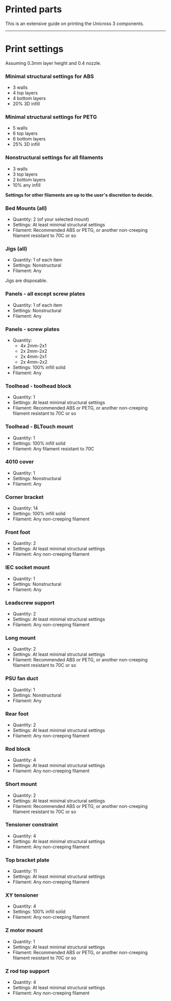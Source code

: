 # Printed parts
This is an extensive guide on printing the Unicross 3 components. 

---

# Print settings
Assuming 0.3mm layer height and 0.4 nozzle.

### Minimal structural settings for ABS
- 3 walls
- 4 top layers
- 4 bottom layers
- 20% 3D infill

### Minimal structural settings for PETG
- 5 walls
- 6 top layers
- 6 bottom layers
- 25% 3D infill

### Nonstructural settings for all filaments
- 3 walls
- 3 top layers
- 2 bottom layers
- 10% any infill

**Settings for other filaments are up to the user's discretion to decide.**

### Bed Mounts (all)
- Quantity: 2 (of your selected mount)
- Settings: At least minimal structural settings
- Filament: Recommended ABS or PETG, or another non-creeping filament resistant to 70C or so

### Jigs (all)
- Quantity: 1 of each item
- Settings: Nonstructural
- Filament: Any

Jigs are disposable.

### Panels - all except screw plates
- Quantity: 1 of each item
- Settings: Nonstructural
- Filament: Any

### Panels - screw plates
- Quantity:
  - 4x 2mm-2x1
  - 2x 2mm-2x2
  - 2x 4mm-2x1
  - 2x 4mm-2x2
- Settings: 100% infill solid
- Filament: Any

### Toolhead - toolhead block
- Quantity: 1
- Settings: At least minimal structural settings
- Filament: Recommended ABS or PETG, or another non-creeping filament resistant to 70C or so

### Toolhead - BLTouch mount
- Quantity: 1
- Settings: 100% infill solid
- Filament: Any filament resistant to 70C

### 4010 cover
- Quantity: 1
- Settings: Nonstructural
- Filament: Any

### Corner bracket
- Quantity: 14
- Settings: 100% infill solid
- Filament: Any non-creeping filament

### Front foot
- Quantity: 2
- Settings: At least minimal structural settings
- Filament: Any non-creeping filament

### IEC socket mount
- Quantity: 1
- Settings: Nonstructural
- Filament: Any

### Leadscrew support
- Quantity: 2
- Settings: At least minimal structural settings
- Filament: Any non-creeping filament

### Long mount
- Quantity: 2
- Settings: At least minimal structural settings
- Filament: Recommended ABS or PETG, or another non-creeping filament resistant to 70C or so

### PSU fan duct
- Quantity: 1
- Settings: Nonstructural
- Filament: Any

### Rear foot
- Quantity: 2
- Settings: At least minimal structural settings
- Filament: Any non-creeping filament

### Rod block
- Quantity: 4
- Settings: At least minimal structural settings
- Filament: Any non-creeping filament

### Short mount
- Quantity: 2
- Settings: At least minimal structural settings
- Filament: Recommended ABS or PETG, or another non-creeping filament resistant to 70C or so

### Tensioner constraint
- Quantity: 4
- Settings: At least minimal structural settings
- Filament: Any non-creeping filament

### Top bracket plate
- Quantity: 11
- Settings: At least minimal structural settings
- Filament: Any non-creeping filament

### XY tensioner
- Quantity: 4
- Settings: 100% infill solid
- Filament: Any non-creeping filament

### Z motor mount
- Quantity: 1
- Settings: At least minimal structural settings
- Filament: Recommended ABS or PETG, or another non-creeping filament resistant to 70C or so

### Z rod top support
- Quantity: 4
- Settings: At least minimal structural settings
- Filament: Any non-creeping filament
